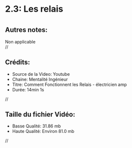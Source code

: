 
2.3: Les relais  
=================

# 

## Autres notes:


Non applicable  
//
## **Crédits:**

- Source de la Video: Youtube
- Chaine: Mentalité Ingénieur
- Titre: Comment Fonctionnent les Relais -  électricien amp
- Durée: 14min 1s
  
//
## Taille du fichier Vidéo:

- Basse Qualité: 31.86 mb
- Haute Qualité: Environ 81.0 mb
  
//